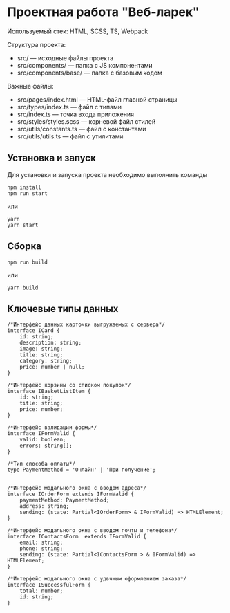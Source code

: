 # Проектная работа "Веб-ларек"

Используемый стек: HTML, SCSS, TS, Webpack

Структура проекта:
- src/ — исходные файлы проекта
- src/components/ — папка с JS компонентами
- src/components/base/ — папка с базовым кодом

Важные файлы:
- src/pages/index.html — HTML-файл главной страницы
- src/types/index.ts — файл с типами
- src/index.ts — точка входа приложения
- src/styles/styles.scss — корневой файл стилей
- src/utils/constants.ts — файл с константами
- src/utils/utils.ts — файл с утилитами

## Установка и запуск
Для установки и запуска проекта необходимо выполнить команды

```
npm install
npm run start
```

или

```
yarn
yarn start
```
## Сборка

```
npm run build
```

или

```
yarn build
```
## Ключевые типы данных
```
/*Интерфейс данных карточки выгружаемых с сервера*/
interface ICard {
	id: string;
	description: string;
	image: string;
	title: string;
	category: string;
	price: number | null;
}

/*Интерфейс корзины со списком покупок*/
interface IBasketListItem {
	id: string;
	title: string;
	price: number;
}

/*Интерфейс валидации формы*/
interface IFormValid {
	valid: boolean;
	errors: string[];
}

/*Тип способа оплаты*/
type PaymentMethod = 'Онлайн' | 'При получение';


/*Интерфейс модального окна с вводом адреса*/
interface IOrderForm extends IFormValid {
	paymentMethod: PaymentMethod;
	address: string;
	sending: (state: Partial<IOrderForm> & IFormValid) => HTMLElement;
}

/*Интерфейс модального окна с вводом почты и телефона*/
interface IContactsForm  extends IFormValid {
	email: string;
    phone: string;
	sending: (state: Partial<IContactsForm > & IFormValid) => HTMLElement;
}

/*Интерфейс модального окна с удвчным оформлением заказа*/
interface ISuccessfulForm {
	total: number;
    id: string;
}

```


